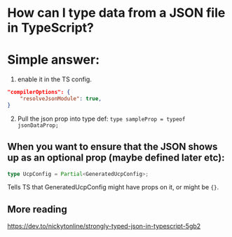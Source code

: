 # How can I type data from a JSON file in TypeScript?

# Simple answer: 
1. enable it in the TS config.
```json
"compilerOptions": {
    "resolveJsonModule": true,
}
```

2. Pull the json prop into type def:
`type sampleProp = typeof jsonDataProp;`


## When you want to ensure that the JSON shows up as an optional prop (maybe defined later etc):
```typescript 
type UcpConfig = Partial<GeneratedUcpConfig>;
```
Tells TS that GeneratedUcpConfig might have props on it, or might be `{}`. 


## More reading 
https://dev.to/nickytonline/strongly-typed-json-in-typescript-5gb2
